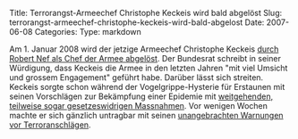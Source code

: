 Title: Terrorangst-Armeechef Christophe Keckeis wird bald abgelöst
Slug: terrorangst-armeechef-christophe-keckeis-wird-bald-abgelost
Date: 2007-06-08
Categories:
Type: markdown

Am 1. Januar 2008 wird der jetzige Armeechef Christophe Keckeis [durch Robert Nef als Chef der Armee abgelöst](http://www.nzz.ch/2007/06/08/il/newzzF2OEG1CN-12.html). Der Bundesrat schreibt in seiner Würdigung, dass Keckeis die Armee in den letzten Jahren "mit viel Umsicht und grossem Engagement" geführt habe. Darüber lässt sich streiten. Keckeis sorgte schon während der Vogelgrippe-Hysterie für Erstaunen mit seinen Vorschlägen zur Bekämpfung einer Epidemie mit [weitgehenden, teilweise sogar gesetzeswidrigen Massnahmen](http://spinlock.ch/blog/2005/10/30/der-armee-ist-langweilig/). Vor wenigen Wochen machte er sich gänzlich untragbar mit seinen [unangebrachten Warnungen vor Terroranschlägen](http://www.drs.ch/index.cfm?gbaction=r04fulldisplay1&objectid=7AC1EBEC-98C5-40C8-B2A5A7FEEAB891F9&prg=DRS1).

